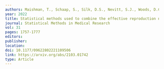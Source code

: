 ```yaml
---
authors: Maishman, T., Schaap, S., Silk, D.S., Nevitt, S.J., Woods, D.C. and Bowman, V.E.
year: 2022 
title: Statistical methods used to combine the effective reproduction number, R(t), and other related measures of COVID-19 in the UK
journal: Statistical Methods in Medical Research 
vol: 31 
pages: 1757-1777
editors: 
publisher: 
location: 
doi: 10.1177/09622802221109506
link: https://arxiv.org/abs/2103.01742 
type: Article 
---
```

 
